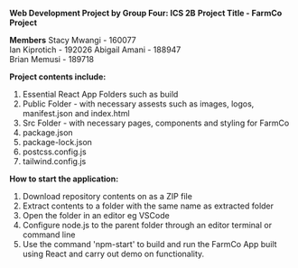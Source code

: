 **Web Development Project by Group Four: ICS 2B**
**Project Title - FarmCo Project**


**Members**
Stacy Mwangi - 160077	
Ian Kiprotich - 192026
Abigail Amani - 188947	
Brian Memusi - 189718

**Project contents include:**
1. Essential React App Folders such as build
2. Public Folder - with necessary assests such as images, logos, manifest.json and index.html
3. Src Folder - with necessary pages, components and styling for FarmCo
4. package.json
5. package-lock.json
6. postcss.config.js
7. tailwind.config.js

**How to start the application:**
1. Download repository contents on as a ZIP file
2. Extract contents to a folder with the same name as extracted folder
3. Open the folder in an editor eg VSCode
4. Configure node.js to the parent folder through an editor terminal or command line
5. Use the command 'npm-start' to build and run the FarmCo App built using React and carry out demo on functionality.
